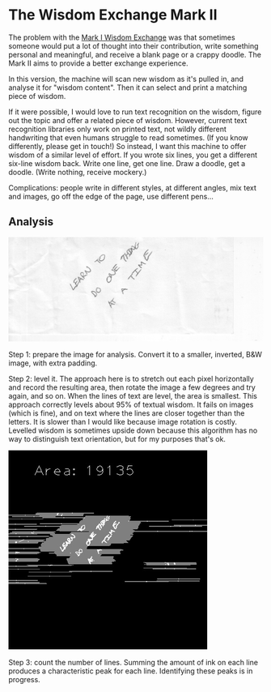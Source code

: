 The Wisdom Exchange Mark II
===========================

The problem with the [Mark I Wisdom Exchange](https://github.com/tangentmonger/wisdomexchange) was that sometimes someone would put a lot of thought into their contribution, write something personal and meaningful, and receive a blank page or a crappy doodle. The Mark II aims to provide a better exchange experience.

In this version, the machine will scan new wisdom as it's pulled in, and analyse it for "wisdom content". Then it can select and print a matching piece of wisdom. 

If it were possible, I would love to run text recognition on the wisdom, figure out the topic and offer a related piece of wisdom. However, current text recognition libraries only work on printed text, not wildly different handwriting that even humans struggle to read sometimes. (If you know differently, please get in touch!) So instead, I want this machine to offer wisdom of a similar level of effort. If you wrote six lines, you get a different six-line wisdom back. Write one line, get one line. Draw a doodle, get a doodle. (Write nothing, receive mockery.)

Complications: people write in different styles, at different angles, mix text and images, go off the edge of the page, use different pens...

Analysis
--------

![Original wisdom](https://raw.githubusercontent.com/tangentmonger/wisdomexchangemarkII/master/levelling-before.jpeg)

Step 1: prepare the image for analysis. Convert it to a smaller, inverted, B&W image, with extra padding.

Step 2: level it. The approach here is to stretch out each pixel horizontally and record the resulting area, then rotate the image a few degrees and try again, and so on. When the lines of text are level, the area is smallest. This approach correctly levels about 95% of textual wisdom. It fails on images (which is fine), and on text where the lines are closer together than the letters. It is slower than I would like because image rotation is costly. Levelled wisdom is sometimes upside down because this algorithm has no way to distinguish text orientation, but for my purposes that's ok.

![Levelling in action](https://raw.githubusercontent.com/tangentmonger/wisdomexchangemarkII/master/levelling.gif "Levelling in action")

Step 3: count the number of lines. Summing the amount of ink on each line produces a characteristic peak for each line. Identifying these peaks is in progress. 


